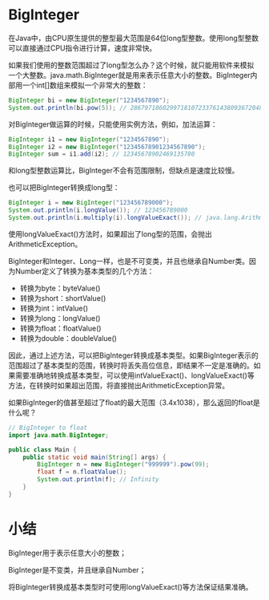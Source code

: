 # BigInteger

在Java中，由CPU原生提供的整型最大范围是64位long型整数。使用long型整数可以直接通过CPU指令进行计算，速度非常快。

如果我们使用的整数范围超过了long型怎么办？这个时候，就只能用软件来模拟一个大整数。java.math.BigInteger就是用来表示任意大小的整数。BigInteger内部用一个int[]数组来模拟一个非常大的整数：

```java
BigInteger bi = new BigInteger("1234567890");
System.out.println(bi.pow(5)); // 2867971860299718107233761438093672048294900000
```

对BigInteger做运算的时候，只能使用实例方法，例如，加法运算：

```java
BigInteger i1 = new BigInteger("1234567890");
BigInteger i2 = new BigInteger("12345678901234567890");
BigInteger sum = i1.add(i2); // 12345678902469135780
```
和long型整数运算比，BigInteger不会有范围限制，但缺点是速度比较慢。

也可以把BigInteger转换成long型：

```java
BigInteger i = new BigInteger("123456789000");
System.out.println(i.longValue()); // 123456789000
System.out.println(i.multiply(i).longValueExact()); // java.lang.ArithmeticException: BigInteger out of long range
```

使用longValueExact()方法时，如果超出了long型的范围，会抛出ArithmeticException。

BigInteger和Integer、Long一样，也是不可变类，并且也继承自Number类。因为Number定义了转换为基本类型的几个方法：

- 转换为byte：byteValue()
- 转换为short：shortValue()
- 转换为int：intValue()
- 转换为long：longValue()
- 转换为float：floatValue()
- 转换为double：doubleValue()

因此，通过上述方法，可以把BigInteger转换成基本类型。如果BigInteger表示的范围超过了基本类型的范围，转换时将丢失高位信息，即结果不一定是准确的。如果需要准确地转换成基本类型，可以使用intValueExact()、longValueExact()等方法，在转换时如果超出范围，将直接抛出ArithmeticException异常。

如果BigInteger的值甚至超过了float的最大范围（3.4x1038），那么返回的float是什么呢？

```java
// BigInteger to float
import java.math.BigInteger;

public class Main {
    public static void main(String[] args) {
        BigInteger n = new BigInteger("999999").pow(99);
        float f = n.floatValue();
        System.out.println(f); // Infinity
    }
}
```
# 小结
BigInteger用于表示任意大小的整数；

BigInteger是不变类，并且继承自Number；

将BigInteger转换成基本类型时可使用longValueExact()等方法保证结果准确。